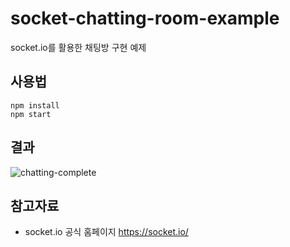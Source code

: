 # socket-chatting-room-example
socket.io를 활용한 채팅방 구현 예제

## 사용법

```
npm install
npm start
```

## 결과

![chatting-complete](https://user-images.githubusercontent.com/46101366/101278601-b81c9080-37ff-11eb-9dfa-60ee646373a3.gif)

## 참고자료
- socket.io 공식 홈페이지 <https://socket.io/>